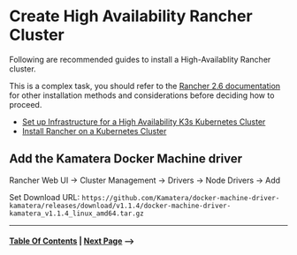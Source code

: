 # Create High Availability Rancher Cluster

Following are recommended guides to install a High-Availablity Rancher cluster.

This is a complex task, you should refer to the [Rancher 2.6 documentation](https://rancher.com/docs/rancher/v2.6/en/) for other installation
methods and considerations before deciding how to proceed.

* [Set up Infrastructure for a High Availability K3s Kubernetes Cluster](https://rancher.com/docs/rancher/v2.6/en/installation/resources/k8s-tutorials/ha-with-external-db/)
* [Install Rancher on a Kubernetes Cluster](https://rancher.com/docs/rancher/v2.6/en/installation/install-rancher-on-k8s/)

## Add the Kamatera Docker Machine driver

Rancher Web UI -> Cluster Management -> Drivers -> Node Drivers -> Add

Set Download URL: `https://github.com/Kamatera/docker-machine-driver-kamatera/releases/download/v1.1.4/docker-machine-driver-kamatera_v1.1.4_linux_amd64.tar.gz`

--------------------
#### [Table Of Contents](../README.md) | [Next Page](Create%20Kubernetes%20Cluster.md) ⟶
